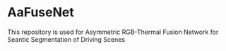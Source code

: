 # AaFuseNet
This repository is used for Asymmetric RGB-Thermal Fusion Network for Seantic Segmentation of Driving Scenes
